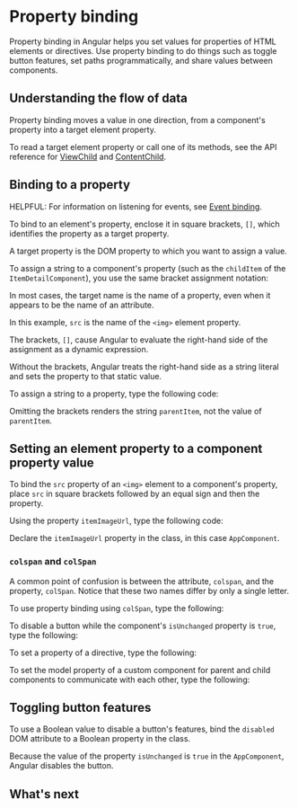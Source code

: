 # Property binding

Property binding in Angular helps you set values for properties of HTML elements or directives. Use property binding to do things such as toggle button features, set paths programmatically, and share values between components.

## Understanding the flow of data

Property binding moves a value in one direction, from a component's property into a target element property.

To read a target element property or call one of its methods, see the API reference for [ViewChild](api/core/ViewChild) and [ContentChild](api/core/ContentChild).

## Binding to a property

HELPFUL: For information on listening for events, see [Event binding](guide/templates/event-binding).

To bind to an element's property, enclose it in square brackets, `[]`, which identifies the property as a target property.

A target property is the DOM property to which you want to assign a value.

To assign a string to a component's property (such as the `childItem` of the `ItemDetailComponent`), you use the same bracket assignment notation:

<docs-code path="adev/src/content/examples/property-binding/src/app/app.component.html" visibleRegion="property-binding" header="src/app/app.component.html"/>

In most cases, the target name is the name of a property, even when it appears to be the name of an attribute.

In this example, `src` is the name of the `<img>` element property.

<!-- vale Angular.Google_WordListSuggestions = NO -->

The brackets, `[]`, cause Angular to evaluate the right-hand side of the assignment as a dynamic expression.

<!-- vale Angular.Google_WordListSuggestions = NO -->

Without the brackets, Angular treats the right-hand side as a string literal and sets the property to that static value.

To assign a string to a property, type the following code:

<docs-code path="adev/src/content/examples/property-binding/src/app/app.component.html" visibleRegion="no-evaluation" header="src/app.component.html"/>

Omitting the brackets renders the string `parentItem`, not the value of `parentItem`.

## Setting an element property to a component property value

To bind the `src` property of an `<img>` element to a component's property, place `src` in square brackets followed by an equal sign and then the property.

Using the property `itemImageUrl`, type the following code:

<docs-code path="adev/src/content/examples/property-binding/src/app/app.component.html" visibleRegion="property-binding" header="src/app/app.component.html"/>

Declare the `itemImageUrl` property in the class, in this case `AppComponent`.

<docs-code path="adev/src/content/examples/property-binding/src/app/app.component.ts" visibleRegion="item-image" header="src/app/app.component.ts"/>

### `colspan` and `colSpan`

A common point of confusion is between the attribute, `colspan`, and the property, `colSpan`.  Notice that these two names differ by only a single letter.

To use property binding using `colSpan`, type the following:

<docs-code path="adev/src/content/examples/attribute-binding/src/app/app.component.html" visibleRegion="colSpan" header="src/app/app.component.html"/>

To disable a button while the component's `isUnchanged` property is `true`, type the following:

<docs-code path="adev/src/content/examples/property-binding/src/app/app.component.html" visibleRegion="disabled-button" header="src/app/app.component.html"/>

To set a property of a directive, type the following:

<docs-code path="adev/src/content/examples/property-binding/src/app/app.component.html" visibleRegion="class-binding" header="src/app/app.component.html"/>

To set the model property of a custom component for parent and child components to communicate with each other, type the following:

<docs-code path="adev/src/content/examples/property-binding/src/app/app.component.html" visibleRegion="model-property-binding" header="src/app/app.component.html"/>

## Toggling button features

<!-- vale Angular.Google_WordListSuggestions = NO -->

To use a Boolean value to disable a button's features, bind the `disabled` DOM attribute to a Boolean property in the class.

<!-- vale Angular.Google_WordListSuggestions = YES -->

<docs-code path="adev/src/content/examples/property-binding/src/app/app.component.html" visibleRegion="disabled-button" header="src/app/app.component.html"/>

Because the value of the property `isUnchanged` is `true` in the `AppComponent`, Angular disables the button.

<docs-code path="adev/src/content/examples/property-binding/src/app/app.component.ts" visibleRegion="boolean" header="src/app/app.component.ts"/>

## What's next

<docs-pill-row>
  <docs-pill href="guide/templates/property-binding-best-practices" title="Property binding best practices"/>
  <docs-pill href="guide/templates/event-binding" title="Event binding"/>
  <docs-pill href="guide/templates/interpolation" title="Text Interpolation"/>
  <docs-pill href="guide/templates/class-binding" title="Class & Style Binding"/>
  <docs-pill href="guide/templates/attribute-binding" title="Attribute Binding"/>
</docs-pill-row>
